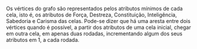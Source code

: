 Os vértices do grafo são representados pelos atributos mínimos de cada cela, isto é, os atributos de Força, Destreza, Constituição, Inteligência, Sabedoria e Carisma das celas. Pode-se dizer que há uma aresta entre dois vértices quando é possível, a partir dos atributos de uma cela inicial, chegar em outra cela, em apenas duas rodadas, incrementando algum dos seus atributos em 1, a cada rodada.